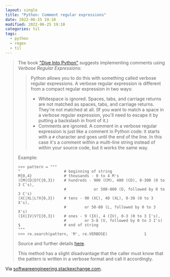 ```yaml
---
layout: single
title: "Python: Comment regular expressions"
date: 2022-06-25 19:10
modified: 2022-06-25 19:10
categories: til
tags:
  - python
  - regex
  - til
---
```


> The book ["Dive Into Python"](https://diveintopython3.problemsolving.io/) suggests implementing comments using _Verbose Regular Expressions_:
>
> > Python allows you to do this with something called verbose regular expressions. A verbose regular expression is different from a compact regular expression in two ways:
> >
> > - Whitespace is ignored. Spaces, tabs, and carriage returns are not matched as spaces, tabs, and carriage returns. They're not matched at all. (If you want to match a space in a verbose regular expression, you'll need to escape it by putting a backslash in front of it.)
> > - Comments are ignored. A comment in a verbose regular expression is just like a comment in Python code: it starts with a `#` character and goes until the end of the line. In this case it's a comment within a multi-line string instead of within your source code, but it works the same way.
>
> Example:
>
> ```
> >>> pattern = """
> ^                   # beginning of string
> M{0,4}              # thousands - 0 to 4 M's
> (CM|CD|D?C{0,3})    # hundreds - 900 (CM), 400 (CD), 0-300 (0 to 3 C's),
>                     #            or 500-800 (D, followed by 0 to 3 C's)
> (XC|XL|L?X{0,3})    # tens - 90 (XC), 40 (XL), 0-30 (0 to 3 X's),
>                     #        or 50-80 (L, followed by 0 to 3 X's)
> (IX|IV|V?I{0,3})    # ones - 9 (IX), 4 (IV), 0-3 (0 to 3 I's),
>                     #        or 5-8 (V, followed by 0 to 3 I's)
> $                   # end of string
> """
> >>> re.search(pattern, 'M', re.VERBOSE)                1
> ```
>
> Source and further details [here](https://diveintopython3.problemsolving.io/regular-expressions.html#verbosere).
>
> This method has a slight disadvantage that the caller must know that the pattern is written in a verbose format and call it accordingly.

Via [softwareengineering.stackexchange.com](https://web.archive.org/web/20220818173512/https://softwareengineering.stackexchange.com/questions/178355/commenting-regular-expressions/236320%23236320).
